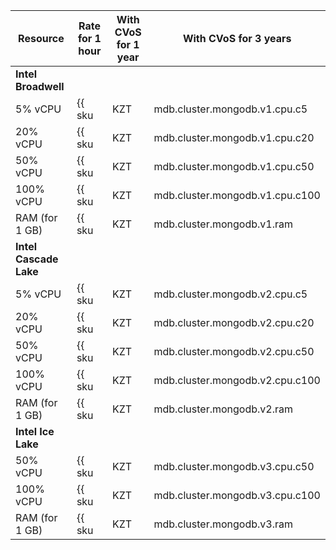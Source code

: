 | Resource       | Rate for 1 hour                                      | With CVoS for 1 year | With CVoS for 3 years |
|----------------|------------------------------------------------------|----------------------|-----------------------|
| **Intel Broadwell** |
| 5% vCPU        | {{ sku|KZT|mdb.cluster.mongodb.v1.cpu.c5|string }}   | − | − |
| 20% vCPU       | {{ sku|KZT|mdb.cluster.mongodb.v1.cpu.c20|string }}  | − | − |
| 50% vCPU       | {{ sku|KZT|mdb.cluster.mongodb.v1.cpu.c50|string }}  | − | − |
| 100% vCPU      | {{ sku|KZT|mdb.cluster.mongodb.v1.cpu.c100|string }} | − | − |
| RAM (for 1 GB) | {{ sku|KZT|mdb.cluster.mongodb.v1.ram|string }}      | − | − |
| **Intel Cascade Lake** |
| 5% vCPU        | {{ sku|KZT|mdb.cluster.mongodb.v2.cpu.c5|string }}   | − | − |
| 20% vCPU       | {{ sku|KZT|mdb.cluster.mongodb.v2.cpu.c20|string }}  | − | − |
| 50% vCPU       | {{ sku|KZT|mdb.cluster.mongodb.v2.cpu.c50|string }}  | − | − |
| 100% vCPU      | {{ sku|KZT|mdb.cluster.mongodb.v2.cpu.c100|string }} | {{ sku|KZT|v1.commitment.y1.mdb.mongodb.cpu.c100.v2|string }} ({{ sku|KZT|v1.commitment.y1.mdb.mongodb.cpu.c100.v2|cud.y1|discount|percent|string }}) | {{ sku|KZT|v1.commitment.y3.mdb.mongodb.cpu.c100.v2|string }} ({{ sku|KZT|v1.commitment.y3.mdb.mongodb.cpu.c100.v2|cud.y3|discount|percent|string }}) |
| RAM (for 1 GB) | {{ sku|KZT|mdb.cluster.mongodb.v2.ram|string }}      | {{ sku|KZT|v1.commitment.y1.mdb.mongodb.ram.v2|string }} ({{ sku|KZT|v1.commitment.y1.mdb.mongodb.ram.v2|cud.y1|discount|percent|string }}) | {{ sku|KZT|v1.commitment.y3.mdb.mongodb.ram.v2|string }} ({{ sku|KZT|v1.commitment.y3.mdb.mongodb.ram.v2|cud.y3|discount|percent|string }}) |
| **Intel Ice Lake** |
| 50% vCPU       | {{ sku|KZT|mdb.cluster.mongodb.v3.cpu.c50|string }}  | —              | —              |
| 100% vCPU      | {{ sku|KZT|mdb.cluster.mongodb.v3.cpu.c100|string }} | ₸4.7400 (-21%) | ₸3.5400 (-41%) |
| RAM (for 1 GB) | {{ sku|KZT|mdb.cluster.mongodb.v3.ram|string }}      | ₸2.6400 (-12%) | ₸2.2800 (-24%) |
